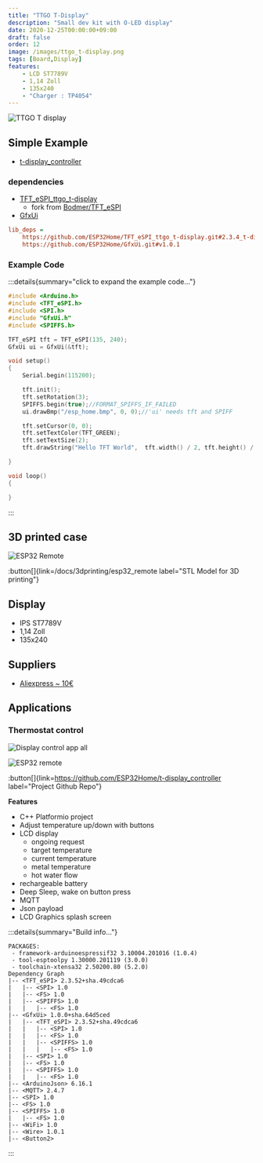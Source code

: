 ```yaml
---
title: "TTGO T-Display"
description: "Small dev kit with O-LED display"
date: 2020-12-25T00:00:00+09:00
draft: false
order: 12
image: /images/ttgo_t-display.png
tags: [Board,Display]
features:
    - LCD ST7789V
    - 1,14 Zoll
    - 135x240
    - "Charger : TP4054"
---
```


![TTGO T display](/images/ttgo_t-display.png)

## Simple Example
* [t-display_controller](https://github.com/ESP32Home/t-display_controller)

### dependencies
* [TFT_eSPI_ttgo_t-display](https://github.com/ESP32Home/TFT_eSPI_ttgo_t-display)
    * fork from [Bodmer/TFT_eSPI](https://github.com/Bodmer/TFT_eSPI)
* [GfxUi](https://github.com/ESP32Home/GfxUi)

```ini
lib_deps =    
    https://github.com/ESP32Home/TFT_eSPI_ttgo_t-display.git#2.3.4_t-display
    https://github.com/ESP32Home/GfxUi.git#v1.0.1
```
### Example Code
:::details{summary="click to expand the example code..."}
```c++
#include <Arduino.h>
#include <TFT_eSPI.h>
#include <SPI.h>
#include "GfxUi.h"
#include <SPIFFS.h>

TFT_eSPI tft = TFT_eSPI(135, 240);
GfxUi ui = GfxUi(&tft);

void setup()
{
    Serial.begin(115200);

    tft.init();
    tft.setRotation(3);
    SPIFFS.begin(true);//FORMAT_SPIFFS_IF_FAILED
    ui.drawBmp("/esp_home.bmp", 0, 0);//'ui' needs tft and SPIFF

    tft.setCursor(0, 0);
    tft.setTextColor(TFT_GREEN);
    tft.setTextSize(2);
    tft.drawString("Hello TFT World",  tft.width() / 2, tft.height() / 2 );

}

void loop()
{

}
```
:::

## 3D printed case
![ESP32 Remote](/images/3dprinting/esp32_remote.png)

:button[]{link=/docs/3dprinting/esp32_remote label="STL Model for 3D printing"}

## Display
* IPS ST7789V
* 1,14 Zoll
* 135x240

## Suppliers
* [Aliexpress ~ 10€](https://de.aliexpress.com/item/4000829894292.html?spm=a2g0s.9042311.0.0.33794c4dbkKB4T)

## Applications
### Thermostat control

![Display control app all](/images/esp32/display-control-app-all-info.png)

![ESP32 remote](/images/esp32/esp32_remote.png)


:button[]{link=https://github.com/ESP32Home/t-display_controller label="Project Github Repo"}

**Features**
* C++ Platformio project
* Adjust temperature up/down with buttons
* LCD display
    * ongoing request
    * target temperature
    * current temperature
    * metal temperature
    * hot water flow
* rechargeable battery
* Deep Sleep, wake on button press
* MQTT
* Json payload
* LCD Graphics splash screen

:::details{summary="Build info..."}
```log
PACKAGES:
 - framework-arduinoespressif32 3.10004.201016 (1.0.4)
 - tool-esptoolpy 1.30000.201119 (3.0.0)
 - toolchain-xtensa32 2.50200.80 (5.2.0)
Dependency Graph
|-- <TFT_eSPI> 2.3.52+sha.49cdca6
|   |-- <SPI> 1.0
|   |-- <FS> 1.0
|   |-- <SPIFFS> 1.0
|   |   |-- <FS> 1.0
|-- <GfxUi> 1.0.0+sha.64d5ced
|   |-- <TFT_eSPI> 2.3.52+sha.49cdca6
|   |   |-- <SPI> 1.0
|   |   |-- <FS> 1.0
|   |   |-- <SPIFFS> 1.0
|   |   |   |-- <FS> 1.0
|   |-- <SPI> 1.0
|   |-- <FS> 1.0
|   |-- <SPIFFS> 1.0
|   |   |-- <FS> 1.0
|-- <ArduinoJson> 6.16.1
|-- <MQTT> 2.4.7
|-- <SPI> 1.0
|-- <FS> 1.0
|-- <SPIFFS> 1.0
|   |-- <FS> 1.0
|-- <WiFi> 1.0
|-- <Wire> 1.0.1
|-- <Button2>
```
:::
